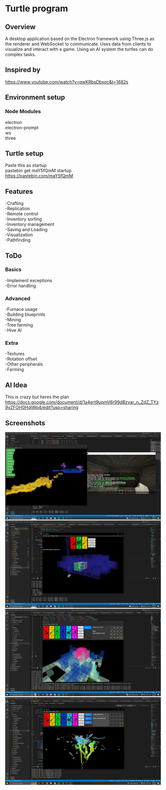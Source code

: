 # Turtle program
## Overview
A desktop application based on the Electron framework using Three.js as the renderer and WebSocket to communicate. Uses data from clients to visualize and interact with a game. Using an AI system the turtles can do complex tasks.

## Inspired by
https://www.youtube.com/watch?v=pwKRbsDbxqc&t=1682s

## Environment setup
### Node Modules
electron\
electron-prompt\
ws\
three

## Turtle setup
Paste this as startup\
pastebin get maY5fQmM startup\
https://pastebin.com/maY5fQmM

## Features
-Crafting\
-Replication\
-Remote control\
-Inventory sorting\
-Inventory management\
-Saving and Loading\
-Visualization\
-Pathfinding

## ToDo
### Basics
-Implement exceptions\
-Error handling

### Advanced
-Furnace usage\
-Building blueprints\
-Mining\
-Tree farming\
-Hive AI

### Extra
-Textures\
-Rotation offset\
-Other peripherals\
-Farming

## AI Idea
This is crazy but heres the plan
https://docs.google.com/document/d/1a4ert9upmV6r99dBzyar_n_ZdZ_TYz9vZFOH0HqIWp4/edit?usp=sharing

## Screenshots
![Initial Tests](./images/example-12-30.PNG)
![Diamonds](./images/diamonds-12-30.PNG)
![House](./images/house-1-2.PNG)
![Pathfinding](./images/pathfinding-1-6.PNG)
